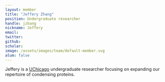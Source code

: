 ```yaml
---
layout: member
title: "Jeffery Zhang"
position: Undergraduate researcher
handle: jzhang
nickname: Jeffery
email: 
twitter: 
github: 
scholar: 
image: /assets/images/team/default-member.svg
alum: false
---
```

Jeffery is a [UChicago][1] undergraduate researcher focusing on expanding our repertoire of condensing proteins.

[1]: http://www.uchicago.edu
